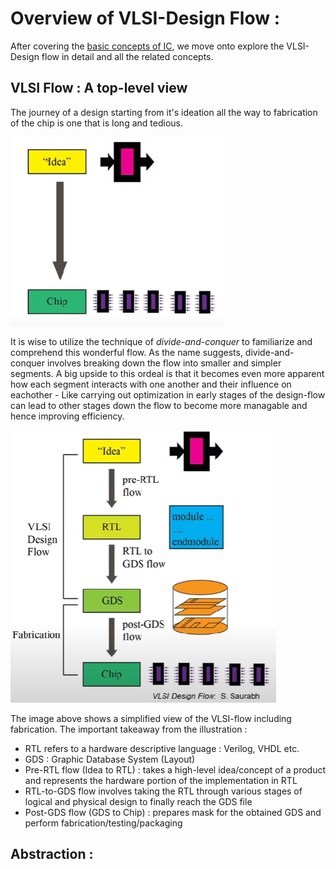 # Overview of VLSI-Design Flow :

After covering the [basic concepts of IC](../Theory/Basics_of_IC.md), we move onto explore the VLSI-Design flow in detail and all the related concepts. 


## VLSI Flow : A top-level view

The journey of a design starting from it's ideation all the way to fabrication of the chip is one that is long and tedious. 

![Fig2.1 : Idea to Chip](/images/theory/idea_to_chip.png)

It is wise to utilize the technique of *divide-and-conquer* to familiarize and comprehend this wonderful flow. As the name suggests, divide-and-conquer involves breaking down the flow into smaller and simpler segments. A big upside to this ordeal is that it becomes even more apparent how each segment interacts with one another and their influence on eachother - Like carrying out optimization in early stages of the design-flow can lead to other stages down the flow to become more managable and hence improving efficiency. 

![Fig2.2 : VLSI top view](/images/theory/vlsi_divide_conquer.png)

The image above shows a simplified view of the VLSI-flow including fabrication. The important takeaway from the illustration :
- RTL refers to a hardware descriptive language : Verilog, VHDL etc.
- GDS : Graphic Database System (Layout)
- Pre-RTL flow (Idea to RTL) : takes a high-level idea/concept of a product and represents the hardware portion of the implementation in RTL
- RTL-to-GDS flow involves taking the RTL through various stages of logical and physical design to finally reach the GDS file
- Post-GDS flow (GDS to Chip) : prepares mask for the obtained GDS and perform fabrication/testing/packaging

## Abstraction :

